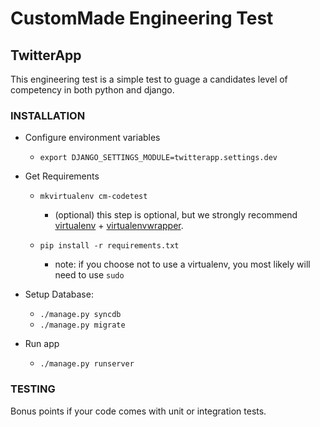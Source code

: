 # CustomMade Engineering Test
## TwitterApp
This engineering test is a simple test to guage a candidates level of competency in both python and django.

### INSTALLATION

* Configure environment variables

    * ```export DJANGO_SETTINGS_MODULE=twitterapp.settings.dev```

* Get Requirements
    * ```mkvirtualenv cm-codetest```
        * (optional) this step is optional, but we strongly recommend [virtualenv](http://www.virtualenv.org/en/latest/) + [virtualenvwrapper](http://virtualenvwrapper.readthedocs.org/en/latest/).

    * ```pip install -r requirements.txt```
        * note: if you choose not to use a virtualenv, you most likely will need to use `sudo`
* Setup Database:
    * ```./manage.py syncdb``` 
    * ```./manage.py migrate```

* Run app
    * ```./manage.py runserver```



### TESTING

Bonus points if your code comes with unit or integration tests.
